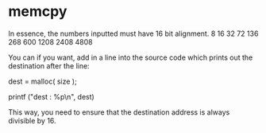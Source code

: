 # memcpy

In essence, the numbers inputted must have 16 bit alignment.
8
16
32
72
136
268
600
1208
2408
4808

You can if you want, add in a line into the source code which
prints out the destination after the line:

dest = malloc( size );

printf ("dest : %p\n", dest)

This way, you need to ensure that the destination address is 
always divisible by 16.

